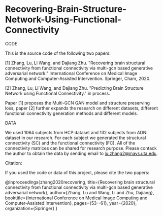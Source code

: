 # Recovering-Brain-Structure-Network-Using-Functional-Connectivity
CODE

This is the source code of the following two papers:

[1] Zhang, Lu, Li Wang, and Dajiang Zhu. "Recovering brain structural connectivity from functional connectivity via multi-gcn based generative adversarial network." International Conference on Medical Image Computing and Computer-Assisted Intervention. Springer, Cham, 2020.

[2] Zhang, Lu, Li Wang, and Dajiang Zhu. "Predicting Brain Structure Network using Functional Connectivity."  in process.

Paper [1] proposes the Multi-GCN GAN model and structure preserving loss, paper [2] further expands the research on different datasets, different functional connectivity generation methods and different models.

DATA

We used 1064 subjects from HCP dataset and 132 subjects from ADNI dataset in our research. For each subject we generated the structural connectivity (SC) and the functional connectivity (FC). All of the connectivity matrices can be shared for research purpose. Please contack the author to obtain the data by sending email to lu.zhang2@mavs.uta.edu.


Citation:

If you used the code or data of this project, please cite the two papers:

@inproceedings{zhang2020recovering,
  title={Recovering brain structural connectivity from functional connectivity via multi-gcn based generative adversarial network},
  author={Zhang, Lu and Wang, Li and Zhu, Dajiang},
  booktitle={International Conference on Medical Image Computing and Computer-Assisted Intervention},
  pages={53--61},
  year={2020},
  organization={Springer}
}

